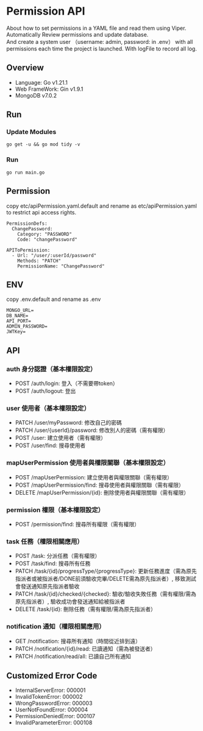 # Permission API
About how to set permissions in a YAML file and read them using Viper.  
Automatically Review permissions and update database.  
And create a system user （username: admin, password: in .env） with all permissions each time the project is launched.
With logFile to record all log.  

## Overview

- Language: Go v1.21.1
- Web FrameWork: Gin v1.9.1
- MongoDB v7.0.2

## Run

### Update Modules
```
go get -u && go mod tidy -v
```


### Run
```
go run main.go
```


## Permission
copy etc/apiPermission.yaml.default and rename as etc/apiPermission.yaml to restrict api access rights.   
```
PermissionDefs:
  ChangePassword:
    Category: "PASSWORD"
    Code: "changePassword"

APIToPermission:
  - Url: "/user/:userId/password"
    Methods: "PATCH"
    PermissionName: "ChangePassword"
```


## ENV
copy .env.default and rename as .env
```
MONGO_URL=
DB_NAME=
API_PORT=
ADMIN_PASSWORD=
JWTKey=
```

## API

### auth 身分認證（基本權限設定）
- POST /auth/login: 登入（不需要帶token）
- POST /auth/logout: 登出

### user 使用者（基本權限設定）
- PATCH /user/myPassword: 修改自己的密碼
- PATCH /user/{userId}/password: 修改別人的密碼（需有權限）
- POST /user: 建立使用者（需有權限）
- POST /user/find: 搜尋使用者

### mapUserPermission 使用者與權限關聯（基本權限設定）
- POST /mapUserPermission: 建立使用者與權限關聯（需有權限）
- POST /mapUserPermission/find: 搜尋使用者與權限關聯（需有權限）
- DELETE /mapUserPermission/{id}: 刪除使用者與權限關聯（需有權限）

### permission 權限（基本權限設定）
- POST /permission/find: 搜尋所有權限（需有權限）

### task 任務（權限相關應用）
- POST /task: 分派任務（需有權限）
- POST /task/find: 搜尋所有任務
- PATCH /task/{id}/progressType/{progressType}: 更新任務進度（需為原先指派者或被指派者/DONE前須驗收完畢/DELETE需為原先指派者）, 移致測試會發送通知原先指派者驗收
- PATCH /task/{id}/checked/{checked}: 驗收/驗收失敗任務（需有權限/需為原先指派者）, 驗收成功會發送通知給被指派者
- DELETE /task/{id}: 刪除任務（需有權限/需為原先指派者）

### notification 通知（權限相關應用）
- GET /notification: 搜尋所有通知（時間從近排到遠）
- PATCH /notification/{id}/read: 已讀通知（需為被發送者）
- PATCH /notification/read/all: 已讀自己所有通知

## Customized Error Code
- InternalServerError: 000001
- InvalidTokenError: 000002
- WrongPasswordError: 000003
- UserNotFoundError: 000004
- PermissionDeniedError: 000107
- InvalidParameterError: 000108
